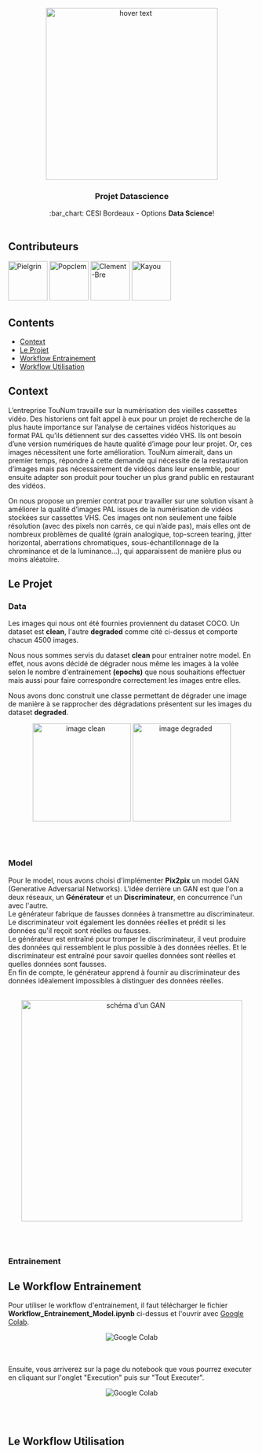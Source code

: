 <p align="center">
  <img src="http://www.alsacetech.org/wp-content/uploads/2018/12/Cesi_Logo_INGENIEUR_quadri.png" width="350" title="hover text">
</p>

<h3 align="center">Projet Datascience</h3>
<p align="center">
  :bar_chart: CESI Bordeaux - Options <strong>Data Science</strong>!
  <br><br>
</p>

## Contributeurs
[//]: contributor-faces

<a href="https://github.com/Pielgrin"><img src="https://avatars3.githubusercontent.com/u/18363758?s=400&v=4" title="Pielgrin" width="80" height="80"></a>
<a href="https://github.com/Popclem"><img src="https://avatars1.githubusercontent.com/u/19546378?s=400&v=4" title="Popclem" width="80" height="80"></a>
<a href="https://github.com/clement-BRE"><img src="https://avatars3.githubusercontent.com/u/19546525?s=400&v=4" title="Clement-Bre" width="80" height="80"></a>
<a href="https://github.com/kayou11"><img src="https://avatars1.githubusercontent.com/u/16228196?s=460&v=4" title="Kayou" width="80" height="80"></a>

[//]: contributor-faces

## Contents

- [Context](#context)
- [Le Projet](#le-projet)
- [Workflow Entrainement](#workflow-entrainement)
- [Workflow Utilisation](#workflow-utilisation)

## Context

L’entreprise TouNum travaille sur la numérisation des vieilles cassettes vidéo. Des historiens ont fait
appel à eux pour un projet de recherche de la plus haute importance sur l’analyse de certaines vidéos
historiques au format PAL qu’ils détiennent sur des cassettes vidéo VHS. Ils ont besoin d’une version
numériques de haute qualité d’image pour leur projet. Or, ces images nécessitent une forte
amélioration. TouNum aimerait, dans un premier temps, répondre à cette demande qui nécessite de
la restauration d’images mais pas nécessairement de vidéos dans leur ensemble, pour ensuite
adapter son produit pour toucher un plus grand public en restaurant des vidéos.

On nous propose un premier contrat pour travailler sur une solution visant à améliorer la qualité
d’images PAL issues de la numérisation de vidéos stockées sur cassettes VHS. Ces images ont non
seulement une faible résolution (avec des pixels non carrés, ce qui n’aide pas), mais elles ont de
nombreux problèmes de qualité (grain analogique, top-screen tearing, jitter horizontal, aberrations
chromatiques, sous-échantillonnage de la chrominance et de la luminance…), qui apparaissent de
manière plus ou moins aléatoire.

## Le Projet
### Data

Les images qui nous ont été fournies proviennent du dataset COCO.
Un dataset est **clean**, l'autre **degraded** comme cité ci-dessus et comporte chacun 4500 images.

Nous nous sommes servis du dataset **clean** pour entrainer notre model. 
En effet, nous avons décidé de dégrader nous même les images à la volée selon le nombre d'entrainement **(epochs)** que nous souhaitions effectuer mais aussi pour faire correspondre correctement les images entre elles.

Nous avons donc construit une classe permettant de dégrader une image de manière à se rapprocher des dégradations présentent sur les images du dataset **degraded**.
<p align="center">
  <img src="https://github.com/kayou11/Projet-Datascience/blob/master/img-readme/clean.jpg" width="200" title="image clean">
  <img src="https://github.com/kayou11/Projet-Datascience/blob/master/img-readme/degraded.jpg" width="200" title="image degraded">
</p>
<br><br>

### Model
Pour le model, nous avons choisi d'implémenter **Pix2pix** un model GAN (Generative Adversarial Networks).
L'idée derrière un GAN est que l'on a deux réseaux, un **Générateur** et un **Discriminateur**, en concurrence l'un avec l'autre.<br />
Le générateur fabrique de fausses données à transmettre au discriminateur. Le discriminateur voit également les données réelles et prédit si les données qu'il reçoit sont réelles ou fausses.<br />
Le générateur est entraîné pour tromper le discriminateur, il veut produire des données qui ressemblent le plus possible à des données réelles. Et le discriminateur est entraîné pour savoir quelles données sont réelles et quelles données sont fausses.<br /> 
En fin de compte, le générateur apprend à fournir au discriminateur des données idéalement impossibles à distinguer des données réelles.
<br><br>
<p align="center">
  <img src="https://miro.medium.com/max/1428/1*M2Er7hbryb2y0RP1UOz5Rw.png" width="450" title="schéma d'un GAN">
</p>
<br><br>

### Entrainement



## Le Workflow Entrainement

Pour utiliser le workflow d'entrainement, il faut télécharger le fichier **Workflow_Entrainement_Model.ipynb** ci-dessus et l'ouvrir avec <a href="https://colab.research.google.com/notebooks/intro.ipynb#recent=true">Google Colab</a>.<br />
<p align="center">
  <img src="https://github.com/kayou11/Projet-Datascience/blob/master/img-readme/colab.PNG" title="Google Colab">
</p>
<br><br>
Ensuite, vous arriverez sur la page du notebook que vous pourrez executer en cliquant sur l'onglet "Execution" puis sur "Tout Executer".<br />
<p align="center">
  <img src="https://github.com/kayou11/Projet-Datascience/blob/master/img-readme/colab2.PNG" title="Google Colab">
</p>
<br><br>


## Le Workflow Utilisation
